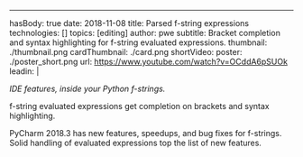 ---
hasBody: true date: 2018-11-08 title: Parsed f-string expressions technologies: [] topics: [editing] author: pwe subtitle: Bracket completion and syntax highlighting for f-string evaluated expressions. thumbnail: ./thumbnail.png cardThumbnail: ./card.png shortVideo: poster: ./poster_short.png url: https://www.youtube.com/watch?v=OCddA6pSUOk leadin: |

  *IDE features, inside your Python f-strings.*

  f-string evaluated expressions get completion on brackets and syntax highlighting.

  PyCharm 2018.3 has new features, speedups, and bug fixes for f-strings. Solid handling of evaluated expressions top the list of new features.
